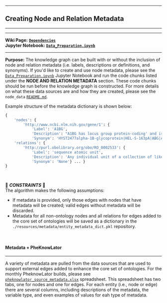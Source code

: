 ***
## Creating Node and Relation Metadata  
***
***

**Wiki Page:** **[`Dependencies`](https://github.com/callahantiff/PheKnowLator/wiki/Dependencies#node-metadata)**  
**Jupyter Notebook:** **[`Data_Preparation.ipynb`](https://github.com/callahantiff/PheKnowLator/blob/master/notebooks/Data_Preparation.ipynb)**  

___

**Purpose:** The knowledge graph can be built with or without the inclusion of node and relation metadata (i.e. labels, descriptions or definitions, and synonyms). If you'd like to create and use node metadata, please see the [`Data_Preparation.ipynb`](https://github.com/callahantiff/PheKnowLator/blob/master/notebooks/Data_Preparation.ipynb) Jupyter Notebook and run the code chunks listed under the **NODE AND RELATION METADATA** section. These code chunks should be run before the knowledge graph is constructed. For more details on what these data sources are and how they are created, please see the `node_data` [`README.md`](https://github.com/callahantiff/PheKnowLator/blob/master/resources/node_data/README.md).

Example structure of the metadata dictionary is shown below:

```python
{
    'nodes': {
        'http://www.ncbi.nlm.nih.gov/gene/1': {
            'Label': 'A1BG',
            'Description': "A1BG has locus group protein-coding' and is located on chromosome 19 (19q13.43).",
            'Synonym': 'HYST2477alpha-1B-glycoprotein|HEL-S-163pA|ABG|A1B|GAB'} ... },
    'relations': {
        'http://purl.obolibrary.org/obo/RO_0002533': {
            'Label': 'sequence atomic unit',
            'Description': 'Any individual unit of a collection of like units arranged in a linear order',
            'Synonym': 'None'} ... }
} 
```  

<br>

🛑 *<b>CONSTRAINTS</b>* 🛑  
The algorithm makes the following assumptions:
- If metadata is provided, only those edges with nodes that have metadata will be created; valid edges without metadata will be discarded.  
- Metadata for all non-ontology nodes and all relations for edges added to the core set of ontologies will be saved 
  as a dictionary in the `./resources/metadata/entity_metadata_dict.pkl` repository.

<br>

#### Metadata + PheKnowLator
***  
A variety of metadata are pulled from the data sources that are used to support external edges added to enhance the core set of ontologies. For the monthly PheknowLator builds, please see [`pheknowlator_source_metadata.xlsx`](https://github.com/callahantiff/PheKnowLator/blob/master/resources/pheknowlator_source_metadata.xlsx) spreadsheet. This spreadsheet has two tabs, one for nodes and one for edges. For each entity (i.e., node or edge) there are several columns, including descriptions of the metadata, the variable type, and even examples of values for eah type of metadata. 
